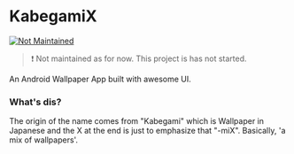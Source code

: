 # KabegamiX
[![Not Maintained](https://img.shields.io/badge/Maintenance%20Level-Not%20Maintained-yellow.svg)](https://gist.github.com/cheerfulstoic/d107229326a01ff0f333a1d3476e068d)

> :exclamation: Not maintained as for now. This project is has not started.

An Android Wallpaper App built with awesome UI. 

### What's dis?

The origin of the name comes from "Kabegami" which is Wallpaper in Japanese and the X at the end is just to emphasize that "-miX". Basically, 'a mix of wallpapers'.

